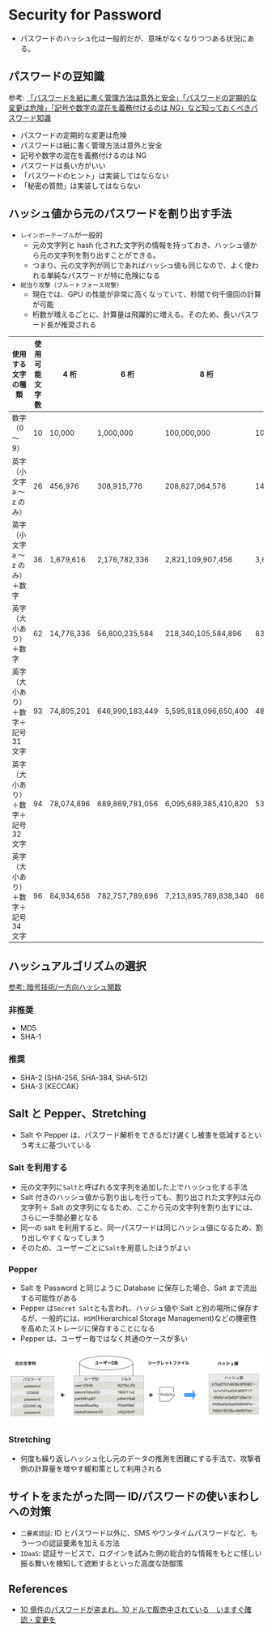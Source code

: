 # Security for Password

- パスワードのハッシュ化は一般的だが、意味がなくなりつつある状況にある。

## パスワードの豆知識

参考: [「パスワードを紙に書く管理方法は意外と安全」「パスワードの定期的な変更は危険」「記号や数字の混在を義務付けるのは NG」など知っておくべきパスワード知識](https://gigazine.net/news/20240927-password-security/)

- パスワードの定期的な変更は危険
- パスワードは紙に書く管理方法は意外と安全
- 記号や数字の混在を義務付けるのは NG
- パスワードは長い方がいい
- 「パスワードのヒント」は実装してはならない
- 「秘密の質問」は実装してはならない

## ハッシュ値から元のパスワードを割り出す手法

- `レインボーテーブル`が一般的
  - 元の文字列と hash 化された文字列の情報を持っておき、ハッシュ値から元の文字列を割り出すことができる。
  - つまり、元の文字列が同じであればハッシュ値も同じなので、よく使われる単純なパスワードが特に危険になる
- `総当り攻撃（ブルートフォース攻撃）`
  - 現在では、GPU の性能が非常に高くなっていて、秒間で何千億回の計算が可能
  - 桁数が増えるごとに、計算量は飛躍的に増える。そのため、長いパスワード長が推奨される

| 使用する文字の種類                   | 使用可能文字数 | 4 桁       | 6 桁            | 8 桁                  | 10 桁                          |
| ------------------------------------ | -------------- | ---------- | --------------- | --------------------- | ------------------------------ |
| 数字（0 ～ 9）                       | 10             | 10,000     | 1,000,000       | 100,000,000           | 10,000,000,000                 |
| 英字（小文字 a ～ z のみ）           | 26             | 456,976    | 308,915,776     | 208,827,064,576       | 141,167,095,653,376            |
| 英字（小文字 a ～ z のみ）＋数字     | 36             | 1,679,616  | 2,176,782,336   | 2,821,109,907,456     | 3,656,158,440,062,980          |
| 英字（大小あり）＋数字               | 62             | 14,776,336 | 56,800,235,584  | 218,340,105,584,896   | 839,299,365,868,340,000        |
| 英字（大小あり）＋数字＋記号 31 文字 | 93             | 74,805,201 | 646,990,183,449 | 5,595,818,096,650,400 | 48,398,230,717,929,300,000     |
| 英字（大小あり）＋数字＋記号 32 文字 | 94             | 78,074,896 | 689,869,781,056 | 6,095,689,385,410,820 | 53,861,511,409,490,000,000,000 |
| 英字（大小あり）＋数字＋記号 34 文字 | 96             | 84,934,656 | 782,757,789,696 | 7,213,895,789,838,340 | 66,483,263,599,150,100,000,000 |

## ハッシュアルゴリズムの選択

[参考: 暗号技術/一方向ハッシュ関数](../cryptography/one-way-hash.md)

### 非推奨

- MD5
- SHA-1

### 推奨

- SHA-2 (SHA-256, SHA-384, SHA-512)
- SHA-3 (KECCAK)

## Salt と Pepper、Stretching

- Salt や Pepper は、パスワード解析をできるだけ遅くし被害を低減するという考えに基づいている

### Salt を利用する

- 元の文字列に`Salt`と呼ばれる文字列を追加した上でハッシュ化する手法
- Salt 付きのハッシュ値から割り出しを行っても、割り出された文字列は元の文字列＋ Salt の文字列になるため、ここから元の文字列を割り出すには、さらに一手間必要となる
- 同一の salt を利用すると、同一パスワードは同じハッシュ値になるため、割り出しやすくなってしまう
- そのため、ユーザーごとに`Salt`を用意したほうがよい

### Pepper

- Salt を Password と同じように Database に保存した場合、Salt まで流出する可能性がある
- Pepper は`Secret Salt`とも言われ、ハッシュ値や Salt と別の場所に保存するが、一般的には、`HSM`(Hierarchical Storage Management)などの機密性を高めたストレージに保存することになる
- Pepper は、ユーザー毎ではなく共通のケースが多い

![store password](https://github.com/hiromaily/documents/raw/main/images/pass-db-hash.png "store password")

### Stretching

- 何度も繰り返しハッシュ化し元のデータの推測を困難にする手法で、攻撃者側の計算量を増やす緩和策として利用される

## サイトをまたがった同一 ID/パスワードの使いまわしへの対策

- `二要素認証`: ID とパスワード以外に、SMS やワンタイムパスワードなど、もう一つの認証要素を加える方法
- `IDaaS`: 認証サービスで、ログインを試みた側の総合的な情報をもとに怪しい振る舞いを検知して遮断するといった高度な防御策

## References

- [10 億件のパスワードが盗まれ、10 ドルで販売中されている　いますぐ確認・変更を](https://forbesjapan.com/articles/detail/76696)
